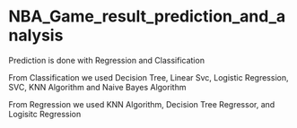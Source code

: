 # NBA_Game_result_prediction_and_analysis
Prediction is done with Regression and Classification

From Classification we used Decision Tree, Linear Svc, Logistic Regression, SVC, KNN Algorithm and Naive Bayes Algorithm

From Regression we used KNN Algorithm, Decision Tree Regressor, and Logisitc Regression
